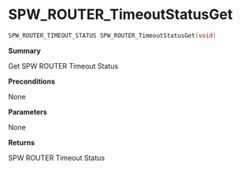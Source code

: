 # SPW_ROUTER_TimeoutStatusGet

```c
SPW_ROUTER_TIMEOUT_STATUS SPW_ROUTER_TimeoutStatusGet(void)
```

**Summary**

Get SPW ROUTER Timeout Status

**Preconditions**

None

**Parameters**

None

**Returns**

SPW ROUTER Timeout Status

